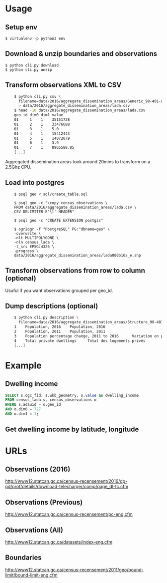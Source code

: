 # Usage

## Setup env

    $ virtualenv -p python3 env

## Download & unzip boundaries and observations

    $ python cli.py download
    $ python cli.py unzip

## Transform observations XML to CSV

```bash
    $ python cli.py csv \
      filename=data/2016/aggregate_dissemination_areas/Generic_98-401-X2016030.xml \
      > data/2016/aggregate_dissemination_areas/lada.csv
    $ head -10 data/2016/aggregate_dissemination_areas/lada.csv
    geo_id dim0 dim1 value
    01     1    1    35151728
    01     2    1    33476688
    01     3    1    5.0
    01     4    1    15412443
    01     5    1    14072079
    01     6    1    3.9
    01     7    1    8965588.85
    [...]    
```

Aggregated dissemination areas took around 20mins to transform on a 2.5Ghz CPU.

## Load into postgres

```
    $ psql geo < sql/create_table.sql

    $ psql geo -c "\copy census_observations \
    FROM data/2016/aggregate_dissemination_areas/lada.csv \
    CSV DELIMITER E'\t' HEADER"

    $ psql geo -c "CREATE EXTENSION postgis"

    $ ogr2ogr -f "PostgreSQL" PG:"dbname=geo" \
    -overwrite \
    -nlt MULTIPOLYGONE \
    -nln census_lada \
    -t_srs EPSG:4326 \
    -progress \
    data/2016/aggregate_dissemination_areas/lada000b16a_e.shp
```

## Transform observations from row to column (optional)

Usuful if you want observations grouped per geo_id.

## Dump descriptions (optional)

```bash
    $ python cli.py description \
      filename=data/2016/aggregate_dissemination_areas/Structure_98-401-X2016030.xml
    1    Population, 2016    Population, 2016
    2    Population, 2011    Population, 2011
    3    Population percentage change, 2011 to 2016      Variation en pourcentage de la population, 2011 à 2016
    4    Total private dwellings     Total des logements privés
    [...]
```

# Example


## Dwelling income

```sql
SELECT s.ogc_fid, s.wkb_geometry, o.value as dwelling_income 
FROM census_lada s, census_observations o 
WHERE s.adauid = o.geo_id 
AND o.dim0 = 727
AND o.dim1 = 1;
```

## Get dwelling income by latitude, longitude

# URLs

## Observations (2016)

http://www12.statcan.gc.ca/census-recensement/2016/dp-pd/prof/details/download-telecharger/comp/page_dl-tc.cfm

## Observations (Previous)

http://www12.statcan.gc.ca/census-recensement/pc-eng.cfm

## Observations (All)

http://www12.statcan.gc.ca/datasets/index-eng.cfm

## Boundaries

http://www12.statcan.gc.ca/census-recensement/2011/geo/bound-limit/bound-limit-eng.cfm
